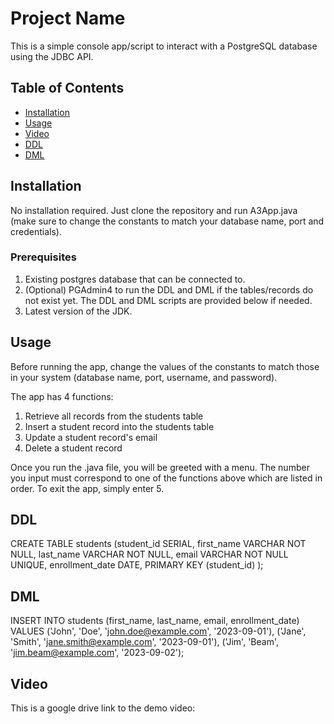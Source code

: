 # Project Name

This is a simple console app/script to interact with a PostgreSQL database using the JDBC API.

## Table of Contents

- [Installation](#installation)
- [Usage](#usage)
- [Video](#video)
- [DDL](#ddl)
- [DML](#dml)

## Installation

No installation required. Just clone the repository and run A3App.java (make sure to change the constants to match your database name, port and credentials).

### Prerequisites

1. Existing postgres database that can be connected to.
2. (Optional) PGAdmin4 to run the DDL and DML if the tables/records do not exist yet. The DDL and DML scripts are provided below if needed.
3. Latest version of the JDK.

## Usage

Before running the app, change the values of the constants to match those in your system (database name, port, username, and password).

The app has 4 functions:

1. Retrieve all records from the students table
2. Insert a student record into the students table
3. Update a student record's email
4. Delete a student record

Once you run the .java file, you will be greeted with a menu. The number you input must correspond to one of the functions above which are listed in order.
To exit the app, simply enter 5.

## DDL

CREATE TABLE students
	(student_id			SERIAL,
	 first_name			VARCHAR NOT NULL,
	 last_name			VARCHAR NOT NULL,
	 email				VARCHAR NOT NULL UNIQUE,
	 enrollment_date	DATE,
	 PRIMARY KEY (student_id)
	 );

## DML

INSERT INTO students (first_name, last_name, email, enrollment_date) VALUES
('John', 'Doe', 'john.doe@example.com', '2023-09-01'),
('Jane', 'Smith', 'jane.smith@example.com', '2023-09-01'),
('Jim', 'Beam', 'jim.beam@example.com', '2023-09-02');

## Video

This is a google drive link to the demo video: 